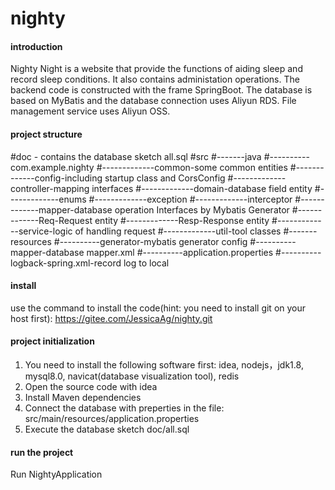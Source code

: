 # nighty

#### introduction
Nighty Night is a website that provide the functions of aiding sleep and record sleep conditions. It also contains administation operations. The backend code is constructed with the frame SpringBoot. The database is based on MyBatis and the database connection uses Aliyun RDS. File management service uses Aliyun OSS.

#### project structure
#doc - contains the database sketch all.sql
#src
#-------java
#----------com.example.nighty
#-------------common-some common entities
#-------------config-including startup class and CorsConfig
#-------------controller-mapping interfaces
#-------------domain-database field entity
#-------------enums
#-------------exception
#-------------interceptor
#-------------mapper-database operation Interfaces by Mybatis Generator
#-------------Req-Request entity
#-------------Resp-Response entity
#-------------service-logic of handling request
#-------------util-tool classes
#-------resources
#----------generator-mybatis generator config
#----------mapper-database mapper.xml
#----------application.properties
#----------logback-spring.xml-record log to local

#### install
use the command to install the code(hint: you need to install git on your host first):
https://gitee.com/JessicaAg/nighty.git

#### project initialization

1. You need to install the following software first: idea, nodejs，jdk1.8, mysql8.0, navicat(database visualization tool), redis
2. Open the source code with idea
3. Install Maven dependencies
4. Connect the database with preperties in the file: src/main/resources/application.properties
5. Execute the database sketch doc/all.sql

#### run the project

Run NightyApplication


